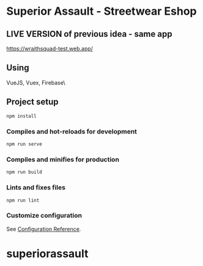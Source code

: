 # Superior Assault - Streetwear Eshop

## LIVE VERSION of previous idea - same app
https://wraithsquad-test.web.app/

## Using
VueJS, Vuex, Firebase\

## Project setup
```
npm install
```

### Compiles and hot-reloads for development
```
npm run serve
```

### Compiles and minifies for production
```
npm run build
```

### Lints and fixes files
```
npm run lint
```

### Customize configuration
See [Configuration Reference](https://cli.vuejs.org/config/).
# superiorassault
